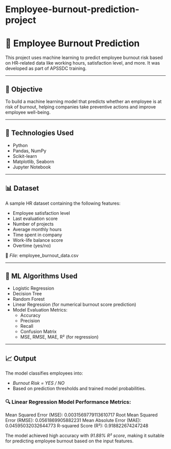 # Employee-burnout-prediction-project

# 🧠 Employee Burnout Prediction

This project uses machine learning to predict employee burnout risk based on HR-related data like working hours, satisfaction level, and more. It was developed as part of APSSDC training.

---

## 📌 Objective

To build a machine learning model that predicts whether an employee is at risk of burnout, helping companies take preventive actions and improve employee well-being.

---

## 🧰 Technologies Used

- Python
- Pandas, NumPy
- Scikit-learn
- Matplotlib, Seaborn
- Jupyter Notebook

---

## 📊 Dataset

A sample HR dataset containing the following features:

- Employee satisfaction level
- Last evaluation score
- Number of projects
- Average monthly hours
- Time spent in company
- Work-life balance score
- Overtime (yes/no)

📁 *File:* employee_burnout_data.csv

---

## 🧠 ML Algorithms Used

- Logistic Regression
- Decision Tree
- Random Forest
- Linear Regression (for numerical burnout score prediction)
- Model Evaluation Metrics:
  - Accuracy
  - Precision
  - Recall
  - Confusion Matrix
  - MSE, RMSE, MAE, R² (for regression)

---

## 📈 Output

The model classifies employees into:
- *Burnout Risk = YES / NO*
- Based on prediction thresholds and trained model probabilities.

### 🔍 Linear Regression Model Performance Metrics:
Mean Squared Error (MSE):       0.0031569779113610717
Root Mean Squared Error (RMSE): 0.0561869905882231
Mean Absolute Error (MAE):      0.04595032032644773
R-squared Score (R²):           0.918822674247248

The model achieved high accuracy with *91.88% R² score*, making it suitable for predicting employee burnout based on the input features.
